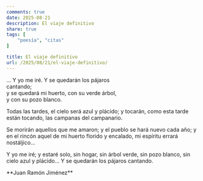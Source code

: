 ```yaml
---
comments: true
date: 2025-08-21
description: El viaje definitivo
share: true
tags: [
    "poesía", "citas"
]

title: El viaje definitivo
url: /2025/08/21/el-viaje-definitivo/
---
```


… Y yo me iré. Y se quedarán los pájaros  
cantando;  
y se quedará mi huerto, con su verde árbol,  
y con su pozo blanco.  
<p>
Todas las tardes, el cielo será azul y plácido;  
y tocarán, como esta tarde están tocando,  
las campanas del campanario.  
<p>
Se morirán aquellos que me amaron;  
y el pueblo se hará nuevo cada año;  
y en el rincón aquel de mi huerto florido y encalado,  
mi espíritu errará nostáljico…  
<p>
Y yo me iré; y estaré solo, sin hogar, sin árbol  
verde, sin pozo blanco,  
sin cielo azul y plácido…  
Y se quedarán los pájaros cantando.   
<p>
**Juan Ramón Jiménez**